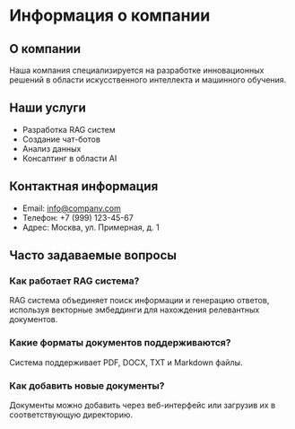 # Информация о компании

## О компании
Наша компания специализируется на разработке инновационных решений в области искусственного интеллекта и машинного обучения.

## Наши услуги
- Разработка RAG систем
- Создание чат-ботов
- Анализ данных
- Консалтинг в области AI

## Контактная информация
- Email: info@company.com
- Телефон: +7 (999) 123-45-67
- Адрес: Москва, ул. Примерная, д. 1

## Часто задаваемые вопросы

### Как работает RAG система?
RAG система объединяет поиск информации и генерацию ответов, используя векторные эмбеддинги для нахождения релевантных документов.

### Какие форматы документов поддерживаются?
Система поддерживает PDF, DOCX, TXT и Markdown файлы.

### Как добавить новые документы?
Документы можно добавить через веб-интерфейс или загрузив их в соответствующую директорию. 